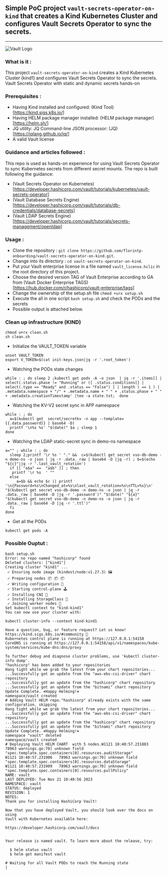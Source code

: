 ## Simple PoC project `vault-secrets-operator-on-kind` that creates a Kind Kubernetes Cluster and configures Vault Secrets Operator to sync the secrets.

-----

![Vault Logo](https://github.com/hashicorp/vault/raw/f22d202cde2018f9455dec755118a9b84586e082/Vault_PrimaryLogo_Black.png)


### What is it : 

  This project `vault-secrets-operator-on-kind` creates a Kind Kubernetes Cluster (kind1) and configures Vault Secrets Operator to sync the secrets.
  Vault Secrets Operator with static and dynamic secrets hands-on 

### Prerequisites :

  - Having Kind installed and configured: (Kind Tool)[https://kind.sigs.k8s.io/]
  - Having HELM package manager installed: (HELM package manager)[https://helm.sh/]
  - JQ utility: JQ Command-line JSON processor: (JQ)[https://jqlang.github.io/jq/]
  - A valid Vault license

### Guidance and articles followed :

   This repo is used as hands-on experience for using Vault Secrets Operator to sync Kubernetes secrets from different secret mounts.
   The repo is built following the guidance:

   - (Vault Secrets Operator on Kubernetes)[https://developer.hashicorp.com/vault/tutorials/kubernetes/vault-secrets-operator]
   - (Vault Database Secrets Engine)[https://developer.hashicorp.com/vault/tutorials/db-credentials/database-secrets]
   - (Vault LDAP Secrets Engine)[https://developer.hashicorp.com/vault/tutorials/secrets-management/openldap]

### Usage :

  - Clone the repository : `git clone https://github.com/florintp-onboarding/vault-secrets-operator-on-kind.git`.
  - Change into its directory : `cd vault-secrets-operator-on-kind`.
  - Put your Vault enterprise license in a file named `vault_license.hclic` in the root directory of this project.
  - Choose the desired version TAG of Vault Enterprise according to GA from (Vault Docker Enterprise TAGS)[https://hub.docker.com/r/hashicorp/vault-enterprise/tags]
  - Change the ownership of the setup.sh file `chmod +urx setup.sh`
  - Execute the all in one script `bash setup.sh` and check the PODs and the secrets
  - Possible output is attached below.


###  Clean up infrastructure (KIND)
````
chmod u+rx clean.sh
sh clean.sh
````

- Initialize the VAULT_TOKEN variable
````
unset VAULT_TOKEN
export V_TOKEN=$(cat init-keys.json|jq -r '.root_token')
````

- Watching the PODs state changes
````
while : ; do sleep 2 ;kubectl get pods -A -o json  | jq -r '.items[] | select(.status.phase != "Running" or ([ .status.conditions[] | select(.type == "Ready" and .status == "False") ] | length ) == 1 ) | .metadata.namespace + "/" + .metadata.name + " " + .status.phase + " " + .metadata.creationTimestamp' |tee -a state.txt;  done
````

- Watching the KV-V2 secret sync in APP namespace
````
while : ; do
  a=$(kubectl get  secret/secretkv -n app --template={{.data.password}} | base64 -D) 
  printf '\n%s %s' "$(date)" $a ; sleep 1 
done
````

- Watching the LDAP static-secret sync in demo-ns namespace
````
a="" ; while : ; do
  sleep 2;printf '\r %s ' "." &&  c=$(kubectl get secret vso-db-demo -n demo-ns -o json | jq -r .data._raw | base64 -D |jq -r) ; b=$(echo "${c}"|jq -r '.last_vault_rotation')
  if [[ "a$a" ==  "a$b" ]] ; then
   printf '\r %s  ' ""
  else
     a=$b && echo $c || printf '\n{Password=%s\nChanged_at=%s\nlast_vault_rotation=%s\nTTL=%s}\n' "$(kubectl get secret vso-db-demo -n demo-ns -o json | jq -r .data._raw | base64 -D |jq -r '.password')" "$(date)" "${a}" "$(kubectl get secret vso-db-demo -n demo-ns -o json | jq -r .data._raw | base64 -D |jq -r '.ttl')"
  fi
done
````

- Get all the PODs
````
kubectl get pods -A
````

### Possible Ouptut :

````
bash setup.sh
Error: no repo named "hashicorp" found
Deleted clusters: ["kind1"]
Creating cluster "kind1" ...
 ✓ Ensuring node image (kindest/node:v1.27.3) 🖼
 ✓ Preparing nodes 📦 📦 📦
 ✓ Writing configuration 📜
 ✓ Starting control-plane 🕹️
 ✓ Installing CNI 🔌
 ✓ Installing StorageClass 💾
 ✓ Joining worker nodes 🚜
Set kubectl context to "kind-kind1"
You can now use your cluster with:

kubectl cluster-info --context kind-kind1

Have a question, bug, or feature request? Let us know! https://kind.sigs.k8s.io/#community 🙂
Kubernetes control plane is running at https://127.0.0.1:54158
CoreDNS is running at https://127.0.0.1:54158/api/v1/namespaces/kube-system/services/kube-dns:dns/proxy

To further debug and diagnose cluster problems, use 'kubectl cluster-info dump'.
"hashicorp" has been added to your repositories
Hang tight while we grab the latest from your chart repositories...
...Successfully got an update from the "aws-ebs-csi-driver" chart repository
...Successfully got an update from the "hashicorp" chart repository
...Successfully got an update from the "bitnami" chart repository
Update Complete. ⎈Happy Helming!⎈
namespace/vault created
# Adding Vault HELM repo."hashicorp" already exists with the same configuration, skipping
Hang tight while we grab the latest from your chart repositories...
...Successfully got an update from the "aws-ebs-csi-driver" chart repository
...Successfully got an update from the "hashicorp" chart repository
...Successfully got an update from the "bitnami" chart repository
Update Complete. ⎈Happy Helming!⎈
namespace "vault" deleted
namespace/vault created
# Deploying Vault HELM CHART  with 5 nodes.W1121 10:40:57.231883   78963 warnings.go:70] unknown field "spec.template.spec.containers[0].resources.auditStorage"
W1121 10:40:57.231906   78963 warnings.go:70] unknown field "spec.template.spec.containers[0].resources.dataStorage"
W1121 10:40:57.231909   78963 warnings.go:70] unknown field "spec.template.spec.containers[0].resources.pullPolicy"
NAME: vault
LAST DEPLOYED: Tue Nov 21 10:40:56 2023
NAMESPACE: vault
STATUS: deployed
REVISION: 1
NOTES:
Thank you for installing HashiCorp Vault!

Now that you have deployed Vault, you should look over the docs on using
Vault with Kubernetes available here:

https://developer.hashicorp.com/vault/docs


Your release is named vault. To learn more about the release, try:

  $ helm status vault
  $ helm get manifest vault

# Waiting for all Vault PODs to reach the Running state
|
````
